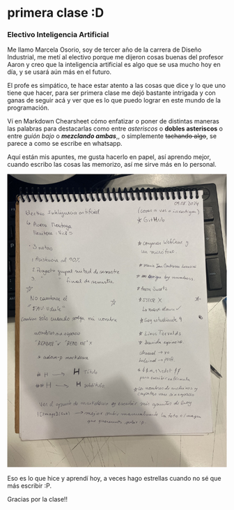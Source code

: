 # primera clase :D

### Electivo Inteligencia Artificial

Me llamo Marcela Osorio, soy de tercer año de la carrera de Diseño Industrial, me metí al electivo porque me dijeron cosas buenas del profesor Aaron y creo que la inteligencia artificial es algo que se usa mucho hoy en día, y se usará aún más en el futuro.

El profe es simpático, te hace estar atento a las cosas que dice y lo que uno tiene que hacer, para ser primera clase me dejó bastante intrigada y con ganas de seguir acá y ver que es lo que puedo lograr en este mundo de la programación.

Ví en Markdown Chearsheet cómo enfatizar o poner de distintas maneras las palabras para destacarlas como entre *asteriscos* o **dobles asteriscos** o entre _guión bajo_ o **_mezclando ambas_**,, o simplemente ~~tachando algo~~, se parece a como se escribe en whatsapp.

Aquí están mis apuntes, me gusta hacerlo en papel, así aprendo mejor, cuando escribo las cosas las memorizo, así me sirve más en lo personal.

![image](apuntes.jpg)

Eso es lo que hice y aprendí hoy, a veces hago estrellas cuando no sé que más escribir :P.

Gracias por la clase!!
